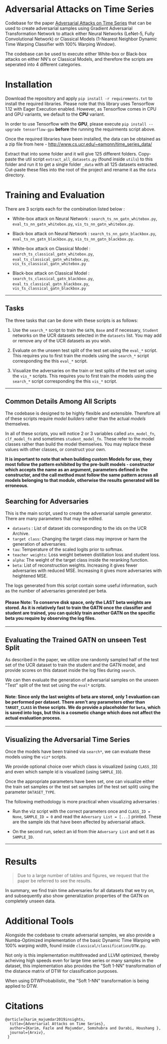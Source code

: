 # Adversarial Attacks on Time Series

Codebase for the paper [Adversarial Attacks on Time Series](https://arxiv.org/abs/1902.10755) that can be used to create adversarial samples using Gradient Adversarial Transformation Network to attack either Neural Networks (LeNet-5, Fully Convolutional Network) or Classical Models (1-Nearest Neighbor Dynamic Time Warping Classifier with 100% Warping Window).

The codebase can be used to execute either White-box or Black-box attacks on either NN's or Classical Models, and therefore the scripts are seperated into 4 different categories.

# Installation

Download the repository and apply `pip install -r requirements.txt` to install the required libraries. Please note that this library uses Tensorflow 1.12 with Eager Execution enabled. However, as Tensorflow comes in CPU and GPU variants, we default to the **CPU** variant.

In order to use Tensorflow with the **GPU**, please execute `pip install --upgrade tensorflow-gpu` **before** the running the requirments script above.

Once the required libraries have been installed, the data can be obtained as a zip file from here - http://www.cs.ucr.edu/~eamonn/time_series_data/

Extract that into some folder and it will give 125 different folders. Copy-paste the util script `extract_all_datasets.py` (found inside `utils`) to this folder and run it to get a single folder `_data` with all 125 datasets extracted. Cut-paste these files into the root of the project and rename it as the `data` directory.

# Training and Evaluation

There are 3 scripts each for the combination listed below : 

- White-box attack on Neural Network : `search_ts_nn_gatn_whitebox.py`, `eval_ts_nn_gatn_whitebox.py`, `vis_ts_nn_gatn_whitebox.py`.
- Black-box attack on Neural Network : `search_ts_nn_gatn_blackbox.py`, `eval_ts_nn_gatn_blackbox.py`, `vis_ts_nn_gatn_blackbox.py`.

- White-box attack on Classical Model : `search_ts_classical_gatn_whitebox.py`, `eval_ts_classical_gatn_whitebox.py`, `vis_ts_classical_gatn_whitebox.py`
- Black-box attack on Classical Model : `search_ts_classical_gatn_blackbox.py`, `eval_ts_classical_gatn_blackbox.py`, `vis_ts_classical_gatn_blackbox.py`
-----

## Tasks 
The three tasks that can be done with these scripts is as follows:

1) Use the `search_*` script to train the `GATN`, `Base` and if necessary, `Student` networks on the UCR datasets selected in the `datasets` list. You may add or remove any of the UCR datasets as you wish.

2) Evaluate on the unseen test split of the test set using the `eval_*` script. This requires you to first train the models using the `search_*` script corresponding the this `eval_*` script.

3) Visualize the adversaries on the train or test splits of the test set using the `vis_*` scripts. This requires you to first train the models using the `search_*` script corresponding the this `vis_*` script.

-----

## Common Details Among All Scripts

The codebase is designed to be highly flexible and extensible. Therefore all of these scripts require *model builders* rather than the actual *models* themselves.

In all of these scripts, you will notice 2 or 3 variables called `atn_model_fn`, `clf_model_fn` and sometimes `student_model_fn`. These refer to the model classes rather than build the model themselves. You may replace these values with other classes, or construct your own. 

**It is important to note that when building custom Models for use, they most follow the pattern exhibited by the pre-built models - constructor which accepts the name as an argument, parameters defined in the constructor, and the call method must follow the same pattern across all models belonging to that module, otherwise the results generated will be erroneous**.

## Searching for Adversaries

This is the main script, used to create the adversarial sample generator. There are many parameters that may be edited.

- `datasets` : List of dataset ids corresponding to the ids on the UCR Archive.
- `target class`: Changing the target class may improve or harm the generation of adversaries.
- `tau`: Temperature of the scaled logits prior to softmax.
- `teacher weights`: Loss weight between distillation loss and student loss.
- `alpha`: The weight of the target class inside the reranking function.
- `beta`: List of reconstruction weights. Increasing it gives fewer adversaries with reduced MSE. Increasing it gives more adversaries with heightened MSE.

The logs generated from this script contain some useful information, such as the number of adversaries generated per beta.

#### Please Note: To conserve disk space, only the LAST beta weights are stored. As it is relatively fast to train the GATN once the classifier and student are trained, you can quickly train another GATN on the specific beta you require by observing the log files.
-----

## Evaluating the Trained GATN on unseen Test Split

As described in the paper, we utilize one randomly sampled half of the test set of the UCR dataset to train the student and the GATN model, and provide scores on this dataset inside the log files during `search`. 

We can then evaluate the generation of adversarial samples on the unseen "Test" split of the test set using the `eval*` scripts.

#### Note: Since only the last weights of beta are stored, only 1 evaluation can be performed per dataset. There aren't any parameters other than `TARGET_CLASS` in these scripts. We do provide a placeholder for `beta`, which is saved into logs, but this is a cosmetic change which does not affect the actual evaluation process. 
-----

## Visualizing the Adversarial Time Series

Once the models have been trained via `search*`, we can evaluate these models using the `viz*` scripts.

We provide optional choice over which class is visualized (using `CLASS_ID`) and even which sample id is visualized (using `SAMPLE_ID`).

Once the appropriate parameters have been set, one can visualize either the train set samples or the test set samples (of the test set split) using the parameter `DATASET_TYPE`.

The following methodology is more practical when visualizing adversaries : 

- Run the viz script with the correct parameters once and `CLASS_ID = None`, `SAMPLE_ID = 0` and read the `Adversary List = [...]` printed. These are the sample ids that have been affected by adversarial attack.

- On the second run, select an id from thie `Adversary List` and set it as `SAMPLE_ID`.
-----

# Results

> Due to a large number of tables and figures, we request that the paper be referred to see the results.

In summary, we find train time adversaries for all datasets that we try on, and subsequently also show generalization properties of the GATN on completely unseen data.


# Additional Tools

Alongside the codebase to create adversarial samples, we also provide a Numba-Optimized implementation of the basic Dynamic Time Warping with 100% warping width, found inside `classical/classification/DTW.py`. 

Not only is this implementation multithreaded and LLVM optimized, thereby acheiving high speeds even for large time series or many samples in the dataset, this implementation also provides the "Soft 1-NN" transformation of the distance matrix of DTW for classification purposes.

When using DTWProbabilistic, the "Soft 1-NN" transformation is being applied to DTW.

# Citations

```
@article{karim_majumdar2019insights,
  title={Adversarial Attacks on Time Series},
  author={Karim, Fazle and Majumdar, Somshubra and Darabi, Houshang },
  journal={Arxiv},
 }
```
